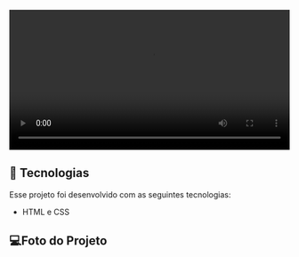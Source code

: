 <p align="center">
  <video alt="Projeto App Lampada" src="./.github/projeto.png" width="100%">
</p>

## 🚀 Tecnologias

Esse projeto foi desenvolvido com as seguintes tecnologias:

- HTML e CSS


## 💻Foto do Projeto 


